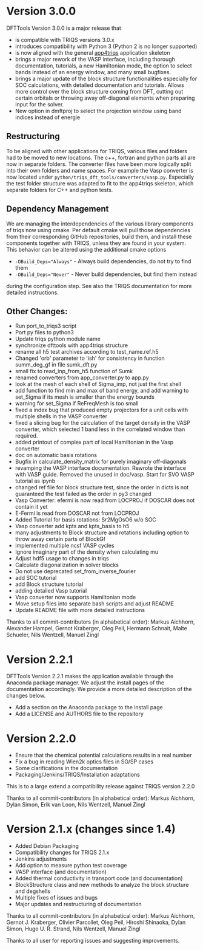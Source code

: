 Version 3.0.0
=============

DFTTools Version 3.0.0 is a major release that

* is compatible with TRIQS versions 3.0.x
* introduces compatibility with Python 3 (Python 2 is no longer supported)
* is now aligned with the general [app4triqs](https://github.com/TRIQS/app4triqs) application skeleton
* brings a major rework of the VASP interface, including thorough documentation, tutorials, a new Hamiltonian mode, the option to select bands instead of an energy window, and many small bugfixes.
* brings a major update of the block structure functionalities especially for SOC calculations, with detailed documentation and tutorials. Allows more control over the block structure coming from DFT, cutting out certain orbitals or throwing away off-diagonal elements when preparing input for the solver.
* New option in dmftproj to select the projection window using band indices instead of energie

Restructuring
-------------
To be aligned with other applications for TRIQS, various files and folders had to be moved to new locations. The c++, fortran and python parts all are now in separate folders. The converter files have been more logically split into their own folders and name spaces. For example the Vasp converter is now located under `python/triqs_dft_tools/converters/vasp.py`. Especially the test folder structure was adapted to fit to the app4triqs skeleton, which separate folders for C++ and python tests.

Dependency Management
--------------------
We are managing the interdependencies of the various library components of triqs now using cmake.
Per default cmake will pull those dependencies from their corresponding
GitHub repositories, build them, and install these components together
with TRIQS, unless they are found in your system.
This behavior can be altered using the additional cmake options

* `-DBuild_Deps="Always"` - Always build dependencies, do not try to find them
* `-DBuild_Deps="Never"` - Never build dependencies, but find them instead

during the configuration step. See also the TRIQS documentation for more detailed instructions.

Other Changes:
-------------
* Run port_to_triqs3 script
* Port py files to python3
* Update triqs python module name
* synchronize dfttools with app4triqs structure
* rename all h5 test archives according to test_name.ref.h5
* Changed 'orb' parameter to 'ish' for consistency in function summ_deg_gf in file sumk_dft.py
* small fix to read_inp_from_h5 function of Sumk
* renamed converters from app_converter.py to app.py
* look at the mesh of each shell of Sigma_imp, not just the first shell
* add function to find min and max of band energy, and add warning to set_Sigma if its mesh is smaller than the energy bounds
* warning for set_Sigma if ReFreqMesh is too small
* fixed a index bug that produced empty projectors for a unit cells with multiple shells in the VASP converter
* fixed a slicing bug for the calculation of the target density in the VASP converter, which selected 1 band less in the correlated window than required.
* added printout of complex part of local Hamiltonian in the Vasp converter
* doc on automatic basis rotations
* Bugfix in calculate_density_matrix for purely imaginary off-diagonals
* revamping the VASP interface documentation. Rewrote the interface with VASP guide. Removed the unused in doc/vasp. Start for SVO VASP tutorial as ipynb
* changed ref file for block structure test, since the order in dicts is not guaranteed the test failed as the order in py3 changed
* Vasp Converter: efermi is now read from LOCPROJ if DOSCAR does not contain it yet
* E-Fermi is read from DOSCAR not from LOCPROJ
* Added Tutorial for basis rotations: Sr2MgOsO6 w/o SOC
* Vasp converter add kpts and kpts_basis to h5
* many adjustments to Block structure and rotations including option to throw away certain parts of BlockGf
* implemented multiple ncsf VASP cycles
* Ignore imaginary part of the density when calculating mu
* Adjust hdf5 usage to changes in triqs
* Calculate diagonalization in solver blocks
* Do not use deprecated set_from_inverse_fourier
* add SOC tutorial
* add Block structure tutorial
* adding detailed Vasp tutorial
* Vasp converter now supports Hamiltonian mode
* Move setup files into separate bash scripts and adjust README
* Update README file with more detailed instructions


Thanks to all commit-contributors (in alphabetical order):
Markus Aichhorn, Alexander Hampel, Gernot Kraberger, Oleg Peil, Hermann Schnait, Malte Schueler, Nils Wentzell, Manuel Zingl


Version 2.2.1
=============

DFTTools Version 2.2.1 makes the application available
through the Anaconda package manager. We adjust
the install pages of the documentation accordingly.
We provide a more detailed description of the changes below.

* Add a section on the Anaconda package to the install page
* Add a LICENSE and AUTHORS file to the repository


Version 2.2.0
=============

* Ensure that the chemical potential calculations results in a real number
* Fix a bug in reading Wien2k optics files in SO/SP cases
* Some clarifications in the documentation
* Packaging/Jenkins/TRIQS/Installation adaptations

This is to a large extend a compatibility release against TRIQS version 2.2.0

Thanks to all commit-contributors (in alphabetical order):
Markus Aichhorn, Dylan Simon, Erik van Loon, Nils Wentzell, Manuel Zingl


Version 2.1.x (changes since 1.4)
=================================

* Added Debian Packaging
* Compatibility changes for TRIQS 2.1.x
* Jenkins adjustments
* Add option to measure python test coverage
* VASP interface (and documentation)
* Added thermal conductivity in transport code (and documentation)
* BlockStructure class and new methods to analyze the block structure and degshells
* Multiple fixes of issues and bugs
* Major updates and restructuring of documentation



Thanks to all commit-contributors (in alphabetical order):
Markus Aichhorn, Gernot J. Kraberger, Olivier Parcollet, Oleg Peil, Hiroshi Shinaoka, Dylan Simon, Hugo U. R. Strand, Nils Wentzell, Manuel Zingl

Thanks to all user for reporting issues and suggesting improvements.
